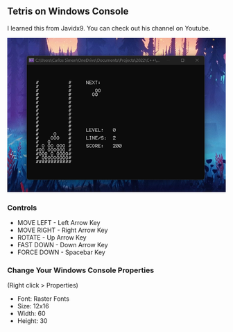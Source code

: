 ## Tetris on Windows Console
I learned this from Javidx9. You can check out his channel on Youtube.

![Playing Tetris Console](./screenshot/playing.png)

### Controls
- MOVE LEFT - Left Arrow Key
- MOVE RIGHT - Right Arrow Key
- ROTATE - Up Arrow Key
- FAST DOWN - Down Arrow Key
- FORCE DOWN - Spacebar Key

### Change Your Windows Console Properties
(Right click > Properties)
- Font: Raster Fonts
- Size: 12x16
- Width: 60
- Height: 30